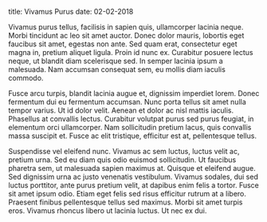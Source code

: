 title: Vivamus Purus
date: 02-02-2018

Vivamus purus tellus, facilisis in sapien quis, ullamcorper lacinia
neque. Morbi tincidunt ac leo sit amet auctor. Donec dolor mauris,
lobortis eget faucibus sit amet, egestas non ante. Sed quam erat,
consectetur eget magna in, pretium aliquet ligula. Proin id nunc ex.
Curabitur posuere lectus neque, ut blandit diam scelerisque sed. In
semper lacinia ipsum a malesuada. Nam accumsan consequat sem, eu mollis
diam iaculis commodo.

Fusce arcu turpis, blandit lacinia augue et, dignissim imperdiet lorem.
Donec fermentum dui eu fermentum accumsan. Nunc porta tellus sit amet
nulla tempor varius. Ut id dolor velit. Aenean et dolor ac nisl mattis
iaculis. Phasellus at convallis lectus. Curabitur volutpat purus sed
purus feugiat, in elementum orci ullamcorper. Nam sollicitudin pretium
lacus, quis convallis massa suscipit et. Fusce ac elit tristique,
efficitur est at, pellentesque tellus.

Suspendisse vel eleifend nunc. Vivamus ac sem luctus, luctus velit ac,
pretium urna. Sed eu diam quis odio euismod sollicitudin. Ut faucibus
pharetra sem, ut malesuada sapien maximus at. Quisque et eleifend augue.
Sed dignissim urna ac justo venenatis vestibulum. Vivamus sodales, dui
sed luctus porttitor, ante purus pretium velit, at dapibus enim felis a
tortor. Fusce sit amet ipsum odio. Etiam eget felis sed risus efficitur
rutrum at a libero. Praesent finibus pellentesque tellus sed maximus.
Morbi sit amet turpis eros. Vivamus rhoncus libero ut lacinia luctus. Ut
nec ex dui.
